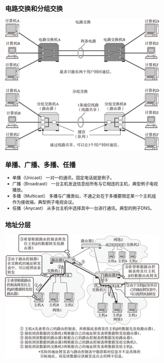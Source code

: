 ## 电路交换和分组交换
![](/assets/8c3a8a4f536a7b6ea4a1c968c21878f7)
## 单播、广播、多播、任播
- 单播（Unicast）
    一对一的通讯，固定电话就是例子。
- 广播（Broadcast）
    一台主机发送信息给所有与它相连的主机，典型例子电视播放。
- 多播（Multicast）
    多播与广播类似，不通之处在于多播要限定某一个主机组作为接收端，典型例子电视会议。
- 任播（Anycast）
    从多台主机中选择其中一台进行通讯。典型的例子DNS。
    
## 地址分层
![](/assets/d10bd8e67b89d713d075a48b5784329d)
